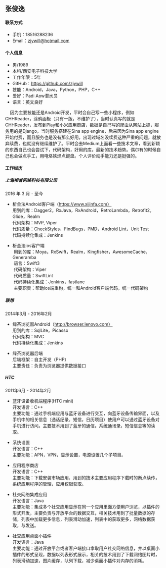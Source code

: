 张俊逸
--------------------------

#### 联系方式
- 手机：18516288236
- Email：zjywill@hotmail.com  

#### 个人信息
- 男/1989
- 本科/西安电子科技大学
- 工作年限：5年
- GitHub：https://github.com/zjywill  
- 技能：Android，Java，Python，PHP，C++
- 爱好：Padi Aow潜水员
- 语言：英文良好  

        因为主要技能还是Android开发，平时会自己写一些小程序，例如CHHReader，涂鸦画板（只有一版，不维护了），当时认真写的就是CHHReader，发布到Play和小米应用商店，数据是自己写的爬虫从网站上抓，服务用的是Django，当时服务搭建在Sina app engine，后来因为Sina app engine开始付费，而且服务也是没有那么好用，出现过域名没续费这种严重的问题，就放弃续费，也就没有继续维护了。平时会去Medium上面看一些技术文章，看到新颖的东西自己也会尝试下，代码架构，好用的库，最新的技术趋势。偶尔有的时候自己也会做点手工，用电烙铁焊点键盘。个人评价动手能力还是挺强的。

#### 工作经历

##### 上海相誉网络科技有限公司

2016 年 3 月 - 至今

- 析金法Android客户端（https://www.xijinfa.com）  
  用到的库：Dagger2，RxJava，RxAndroid，RetroLambda，Retrofit2，Glide，Realm  
  代码架构：MVP, Viper  
  代码质量：CheckStyles，FindBugs，PMD，Android Lint，Unit Test  
  代码持续化集成：Jenkins  
  
- 析金法ios客户端  
  用到的库：Moya，RxSwift，Realm，Kingfisher，AwesomeCache，Generamba  
  语言：Swift3  
  代码架构：Viper  
  代码质量：SwiftLint  
  代码持续化集成：Jenkins，fastlane  
  主要职责：帮助ios端重构，统一和Android客户端代码，统一代码架构  
  
##### 联想

2014年3月 - 2016年2月

- 绿茶浏览器Android（http://browser.lenovo.com）  
  用到的库：SqlLite，Picasso  
  代码架构：MVC   
  代码持续化集成：Jenkins  
  
- 绿茶浏览器后端  
  后端框架：自主开发（PHP）  
  主要责任：负责为浏览器提供数据接口
  
##### HTC

2011年6月 - 2014年2月

- 蓝牙设备收机端程序(HTC mini)  
  开发语言：C++  
  主要功能：通过手机端应用与蓝牙设备进行交互，向蓝牙设备传输界面，以及手机中的相关信息（通话纪录，短信，日历项目）使用户可以通过蓝牙设备对手机进行访问。主要技术用到了蓝牙的通信，系统通讯录，短信信息等的读取。  
  
- 系统设置  
  开发语言：C++  
  主要功能：APN，VPN，显示设置，电源设置几个子项目。  
  
- 应用程序商店  
  开发语言：C++  
  主要功能：下载安装市场应用，用到的技术主要应用程序下载时的断点续传，系统应用程序的管理，应用权限获取。  
  
- 社交网络集成应用  
  开发语言：Java  
  主要功能：集成多个社交应用显示在同一个应用里面方便用户浏览，以插件的形式开发，主要负责与开放平台的数据交互，相关技术用到了批量数据的存储，列表中加载更多信息，列表滑动加速，列表中的获取更多，网络数据获取，与发送。 
  
- 社交应用桌面小插件  
  开发语言：Java  
  主要功能：通过开放平台或者客户端接口拿取用户社交网络信息，并以桌面小插件的形式呈现，数据以列表形式展示，相关的技术用到了下载网络图片时，列表滑动加速，图片缓存，队列下载，减少桌面小插件对内存的消耗。
